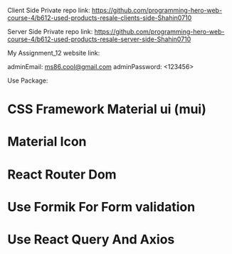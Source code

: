 Client Side Private repo link:
https://github.com/programming-hero-web-course-4/b612-used-products-resale-clients-side-Shahin0710

Server Side Private repo link:
https://github.com/programming-hero-web-course-4/b612-used-products-resale-server-side-Shahin0710

My Assignment_12 website link:

adminEmail: <ms86.cool@gmail.com>
adminPassword: <123456>

Use Package:

# CSS Framework Material ui (mui)

# Material Icon

# React Router Dom

# Use Formik For Form validation

# Use React Query And Axios
